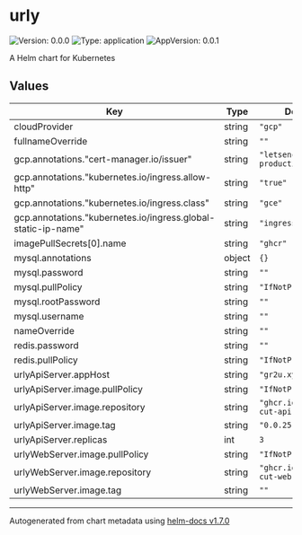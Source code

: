 # urly

![Version: 0.0.0](https://img.shields.io/badge/Version-0.0.0-informational?style=flat-square) ![Type: application](https://img.shields.io/badge/Type-application-informational?style=flat-square) ![AppVersion: 0.0.1](https://img.shields.io/badge/AppVersion-0.0.1-informational?style=flat-square)

A Helm chart for Kubernetes

## Values

| Key | Type | Default | Description |
|-----|------|---------|-------------|
| cloudProvider | string | `"gcp"` |  |
| fullnameOverride | string | `""` |  |
| gcp.annotations."cert-manager.io/issuer" | string | `"letsencrypt-production"` |  |
| gcp.annotations."kubernetes.io/ingress.allow-http" | string | `"true"` |  |
| gcp.annotations."kubernetes.io/ingress.class" | string | `"gce"` |  |
| gcp.annotations."kubernetes.io/ingress.global-static-ip-name" | string | `"ingress-ip"` |  |
| imagePullSecrets[0].name | string | `"ghcr"` |  |
| mysql.annotations | object | `{}` |  |
| mysql.password | string | `""` |  |
| mysql.pullPolicy | string | `"IfNotPresent"` |  |
| mysql.rootPassword | string | `""` |  |
| mysql.username | string | `""` |  |
| nameOverride | string | `""` |  |
| redis.password | string | `""` |  |
| redis.pullPolicy | string | `"IfNotPresent"` |  |
| urlyApiServer.appHost | string | `"gr2u.xyz"` |  |
| urlyApiServer.image.pullPolicy | string | `"IfNotPresent"` |  |
| urlyApiServer.image.repository | string | `"ghcr.io/gr2u/url-cut-api-server"` |  |
| urlyApiServer.image.tag | string | `"0.0.25-dev"` |  |
| urlyApiServer.replicas | int | `3` |  |
| urlyWebServer.image.pullPolicy | string | `"IfNotPresent"` |  |
| urlyWebServer.image.repository | string | `"ghcr.io/gr2u/url-cut-web-server"` |  |
| urlyWebServer.image.tag | string | `""` |  |

----------------------------------------------
Autogenerated from chart metadata using [helm-docs v1.7.0](https://github.com/norwoodj/helm-docs/releases/v1.7.0)
